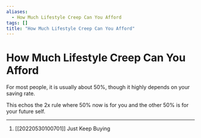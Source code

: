 ```yaml
---
aliases:
  - How Much Lifestyle Creep Can You Afford
tags: []
title: "How Much Lifestyle Creep Can You Afford"
---
```


# How Much Lifestyle Creep Can You Afford

For most people, it is usually about 50%, though it highly depends on your saving rate.

This echos the 2x rule where 50% now is for you and the other 50% is for your future self.

***
1. [[20220530100701]] Just Keep Buying
